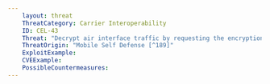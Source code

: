 ```yaml
---
    layout: threat
    ThreatCategory: Carrier Interoperability
    ID: CEL-43
    Threat: "Decrypt air interface traffic by requesting the encryption key from the correct MNO"
    ThreatOrigin: "Mobile Self Defense [^189]"
    ExploitExample:
    CVEExample:
    PossibleCountermeasures:
---
```

